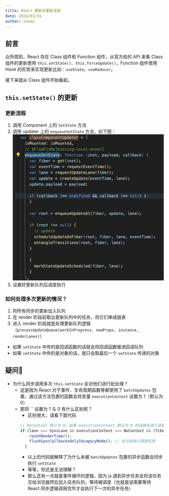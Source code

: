 ```yaml
---
title: React 更新与重新渲染
date: 2024/03/31
author: senmu
---
```


## 前言

众所周知，React 存在 Class 组件和 Function 组件，从官方给的 API 来看 Class 组件的更新使用 `this.setState()`、`this.forceUpdate()`，Function 组件使用 Hook 的形势来实现更新比如：`useState`、`useReducer`。

接下来就从 Class 组件开始看起。

## `this.setState()` 的更新

### 更新流程

1. 调用 Component 上的 `SetState` 方法
2. 调用 updater 上的 `enqueueSetState` 方法，如下图：
![classUpdater](/classUpdater.jpg)
3. 设置好更新队列后调度执行

### 如何处理多次更新的情况？

1. 将所有同步的更新加入队列
2. 在 render 阶段前取出更新队列中的任务，将它们串成链表
3. 进入 render 阶段就是处理更新队列逻辑（`processUpdateQueue(workInProgress, newProps, instance, renderLanes)`）
  - 如果 `setState` 中传的是回调函数的话就会将回调函数推进回调队列
  - 如果 `setState` 中传的是对象的话，就只会取最后一个 `setState` 传递的对象

## 疑问🤔

* 为什么同步调用多次 `this.setState` 会对他们进行批处理？
  - 这是因为 React 对于事件、生命周期函数等都使用了 `batchUpdates` 包裹，通过该方法包裹的函数会将变量 `executionContext` 设置为 1（默认为 0）
  - 那将 `` 设置为 1 与 0 有什么区别呢？
    - 区别很大，请看下面代码
    ```ts
    // NoContext 默认为 0，如果 executionContext 默认为 0 的话就会进入该逻辑
    if (lane === SyncLane && executionContext === NoContext && (fiber.mode & ConcurrentMode) === NoMode && !( ReactCurrentActQueue$2.isBatchingLegacy)) {
        resetRenderTimer();
        flushSyncCallbacksOnlyInLegacyMode(); // 会立刻执行调度任务
      }
    ```
    - 以上的代码就解释了为什么未被 `batchUpdates` 包裹的异步函数会同步执行 `setState`
    - 等等，你还是无法理解？
    - 那么还有一点就是事件循环的逻辑，因为 js 遇到异步任务会将该任务交给浏览器然后加入任务队列，等待被调度（也就是说需要等待 React 同步逻辑调用完毕才会执行下一次的异步任务）
